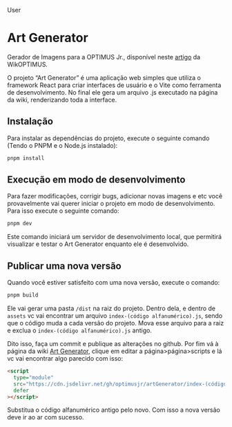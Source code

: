 User

# Art Generator

Gerador de Imagens para a OPTIMUS Jr., disponível neste [artigo](https://wiki.optimusjr.com.br/pt-br/Art_Generator) da WikOPTIMUS.

O projeto “Art Generator” é uma aplicação web simples que utiliza o framework React para criar interfaces de usuário e o Vite como ferramenta de desenvolvimento. No final ele gera um arquivo .js executado na página da wiki, renderizando toda a interface.

## Instalação

Para instalar as dependências do projeto, execute o seguinte comando (Tendo o PNPM e o Node.js instalado):

```bash
pnpm install
```

## Execução em modo de desenvolvimento

Para fazer modificações, corrigir bugs, adicionar novas imagens e etc você provavelmente vai querer iniciar o projeto em modo de desenvolvimento. Para isso execute o seguinte comando:

```bash
pnpm dev
```

Este comando iniciará um servidor de desenvolvimento local, que permitirá visualizar e testar o Art Generator enquanto ele é desenvolvido.

## Publicar uma nova versão

Quando você estiver satisfeito com uma nova versão, execute o comando:

```bash
pnpm build
```

Ele vai gerar uma pasta `/dist` na raiz do projeto. Dentro dela, e dentro de `assets` vc vai encontrar um arquivo `index-(código alfanumérico).js`, sendo que o código muda a cada versão do projeto. Mova esse arquivo para a raiz e exclua o `index-(código alfanumérico).js` antigo.

Dito isso, faça um commit e publique as alterações no github. Por fim vá à página da wiki [Art Generator](https://wiki.optimusjr.com.br/pt-br/Art_Generator), clique em editar a página>página>scripts e lá vc vai encontrar algo parecido com isso:

```html
<script
  type="module"
  src="https://cdn.jsdelivr.net/gh/optimusjr/artGenerator/index-(código alfanumérico).js"
  defer
></script>
```

Substitua o código alfanumérico antigo pelo novo. Com isso a nova versão deve ir ao ar com
sucesso.
